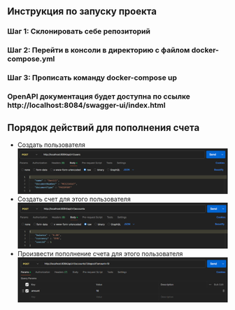 ## Инструкция по запуску проекта

### Шаг 1: Склонировать себе репозиторий

### Шаг 2: Перейти в консоли в директорию с файлом docker-compose.yml

### Шаг 3: Прописать команду docker-compose up

### OpenAPI документация будет доступна по ссылке http://localhost:8084/swagger-ui/index.html

## Порядок действий для пополнения счета

- Создать пользователя![img_1.png](img_1.png)
- Создать счет для этого пользователя![img_2.png](img_2.png)
- Произвести пополнение счета для этого пользователя![img_3.png](img_3.png)
